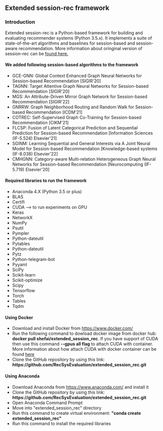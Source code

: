 <!DOCTYPE html>
<html>
<head>

</head>
<body>


<h2>Extended session-rec framework</h2>

<h3>Introduction</h3>
<p>Extended session-rec is a Python-based framework for building and evaluating recommender systems (Python 3.5.x). It implements a suite of state-of-the-art algorithms and baselines for session-based and session-aware recommendation. More information about oringinal version of session-rec can be <a href="https://rn5l.github.io/session-rec/index.html">found here.</a></p>
<h4>We added following session-based algorithms to the framework</h4>
<ul>
  <li>GCE-GNN: Global Context Enhanced Graph Neural Networks for Session-based Recommendation [SIGIR'20]</li>
  <li>TAGNN: Target Attentive Graph Neural Networks for Session-based Recommendation [SIGIR'20]</li>
  <li>MGS: An Attribute-Driven Mirror Graph Network for Session-based Recommendation [SIGIR'22]</li>
  <li>GNRRW: Graph Neighborhood Routing and Random Walk for Session-based Recommendation [ICDM'21]</li>
  <li>COTREC: Self-Supervised Graph Co-Training for Session-based Recommendation [CIKM'21]</li>
  <li>FLCSP: Fusion of Latent Categorical Prediction and Sequential Prediction for Session-based Recommendation [Information Sciences (IF-5.524) Elsevier'21]</li>
  <li>SGINM: Learning Sequential and General Interests via A Joint Neural Model for Session-based Recommendation [Knowledge-based systems (IF-8.038) Elsevier'22]</li> 
  <li>CMHGNN: Category-aware Multi-relation Heterogeneous Graph Neural Networks for Session-based Recommendation [Neurocomputing (IF-5.719) Elsevier'20]</li>
</ul>
<h4>Required libraries to run the framework</h4>
<ul>
  <li>Anaconda 4.X (Python 3.5 or plus)</li>
  <li>BLAS</li>
  <li>Certifi</li>
  <li>CUDA --> to run experiments on GPU</li>
  <li>Keras</li>
  <li>NetworkX</li>
  <li>NumPy</li>
  <li>Psutil</li>
  <li>Pympler</li>
  <li>Python-dateutil</li>
  <li>Pytables</li>
  <li>Python-dateutil</li>
  <li>Pytz</li>
  <li>Python-telegram-bot</li>
  <li>Pyyaml</li>
  <li>SciPy</li>
  <li>Scikit-learn</li>
  <li>Scikit-optimize</li>
  <li>Scipy</li>
  <li>Tensorflow</li>
  <li>Torch</li>
  <li>Tables </li>
  <li>Tqdm </li>
</ul>

<h4>Using Docker</h4>
<ul>
  <li>Download and install Docker from <a href="https://www.docker.com/">https://www.docker.com/</a></li>
  <li> Run the following command to dowload docker image from docker hub: <strong>docker pull shefai/extended_session_rec</strong>. If you have support of CUDA then use this command  <strong>--gpus all flag</strong> to attach CUDA with container. More     information about how attach CUDA with docker container can be found <a href="https://docs.docker.com/compose/gpu-support/">here</a> </li> 
  <li> Clone the GitHub repository by using this link: <strong>https://github.com/RecSysEvaluation/extended_session_rec.git</strong>
</ul>  
<h4>Using Anaconda</h4>
 
  <ul>
    <li>Download Anaconda from <a href="https://www.anaconda.com/">https://www.anaconda.com/</a> and install it</li>
    <li> Clone the GitHub repository by using this link: <strong>https://github.com/RecSysEvaluation/extended_session_rec.git</strong></li>
    <li>Open Anaconda Command Prompt</li>
    <li>Move into "extended_session_rec" directory</li>
    <li>Run this command to create virtual environment: <strong>"conda create extended_session_rec"</strong></li>
    <li> Run this command to install the required libraries</li>
    
  </ul>
  
</body>
</html>  


